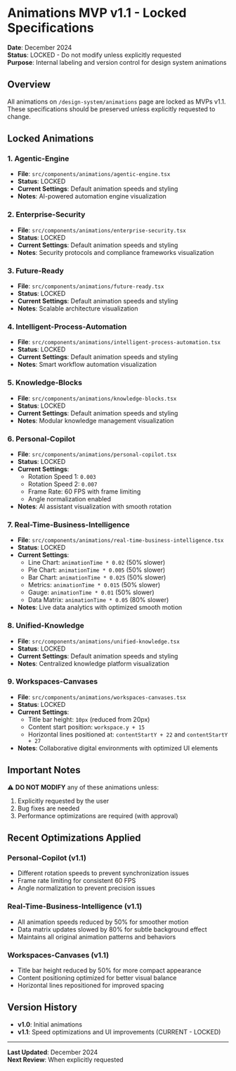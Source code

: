 # Animations MVP v1.1 - Locked Specifications

**Date**: December 2024  
**Status**: LOCKED - Do not modify unless explicitly requested  
**Purpose**: Internal labeling and version control for design system animations

## Overview
All animations on `/design-system/animations` page are locked as MVPs v1.1. These specifications should be preserved unless explicitly requested to change.

## Locked Animations

### 1. Agentic-Engine
- **File**: `src/components/animations/agentic-engine.tsx`
- **Status**: LOCKED
- **Current Settings**: Default animation speeds and styling
- **Notes**: AI-powered automation engine visualization

### 2. Enterprise-Security
- **File**: `src/components/animations/enterprise-security.tsx`
- **Status**: LOCKED
- **Current Settings**: Default animation speeds and styling
- **Notes**: Security protocols and compliance frameworks visualization

### 3. Future-Ready
- **File**: `src/components/animations/future-ready.tsx`
- **Status**: LOCKED
- **Current Settings**: Default animation speeds and styling
- **Notes**: Scalable architecture visualization

### 4. Intelligent-Process-Automation
- **File**: `src/components/animations/intelligent-process-automation.tsx`
- **Status**: LOCKED
- **Current Settings**: Default animation speeds and styling
- **Notes**: Smart workflow automation visualization

### 5. Knowledge-Blocks
- **File**: `src/components/animations/knowledge-blocks.tsx`
- **Status**: LOCKED
- **Current Settings**: Default animation speeds and styling
- **Notes**: Modular knowledge management visualization

### 6. Personal-Copilot
- **File**: `src/components/animations/personal-copilot.tsx`
- **Status**: LOCKED
- **Current Settings**: 
  - Rotation Speed 1: `0.003`
  - Rotation Speed 2: `0.007`
  - Frame Rate: 60 FPS with frame limiting
  - Angle normalization enabled
- **Notes**: AI assistant visualization with smooth rotation

### 7. Real-Time-Business-Intelligence
- **File**: `src/components/animations/real-time-business-intelligence.tsx`
- **Status**: LOCKED
- **Current Settings**:
  - Line Chart: `animationTime * 0.02` (50% slower)
  - Pie Chart: `animationTime * 0.005` (50% slower)
  - Bar Chart: `animationTime * 0.025` (50% slower)
  - Metrics: `animationTime * 0.015` (50% slower)
  - Gauge: `animationTime * 0.01` (50% slower)
  - Data Matrix: `animationTime * 0.05` (80% slower)
- **Notes**: Live data analytics with optimized smooth motion

### 8. Unified-Knowledge
- **File**: `src/components/animations/unified-knowledge.tsx`
- **Status**: LOCKED
- **Current Settings**: Default animation speeds and styling
- **Notes**: Centralized knowledge platform visualization

### 9. Workspaces-Canvases
- **File**: `src/components/animations/workspaces-canvases.tsx`
- **Status**: LOCKED
- **Current Settings**:
  - Title bar height: `10px` (reduced from 20px)
  - Content start position: `workspace.y + 15`
  - Horizontal lines positioned at: `contentStartY + 22` and `contentStartY + 27`
- **Notes**: Collaborative digital environments with optimized UI elements

## Important Notes

⚠️ **DO NOT MODIFY** any of these animations unless:
1. Explicitly requested by the user
2. Bug fixes are needed
3. Performance optimizations are required (with approval)

## Recent Optimizations Applied

### Personal-Copilot (v1.1)
- Different rotation speeds to prevent synchronization issues
- Frame rate limiting for consistent 60 FPS
- Angle normalization to prevent precision issues

### Real-Time-Business-Intelligence (v1.1)
- All animation speeds reduced by 50% for smoother motion
- Data matrix updates slowed by 80% for subtle background effect
- Maintains all original animation patterns and behaviors

### Workspaces-Canvases (v1.1)
- Title bar height reduced by 50% for more compact appearance
- Content positioning optimized for better visual balance
- Horizontal lines repositioned for improved spacing

## Version History
- **v1.0**: Initial animations
- **v1.1**: Speed optimizations and UI improvements (CURRENT - LOCKED)

---
**Last Updated**: December 2024  
**Next Review**: When explicitly requested

